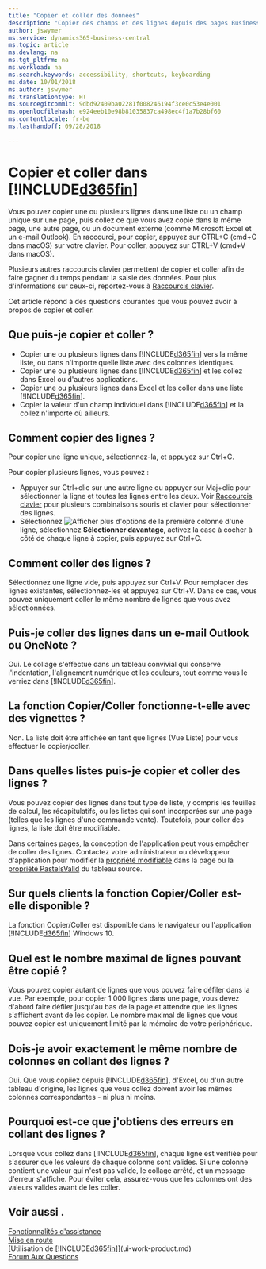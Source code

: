 ```yaml
---
title: "Copier et coller des données"
description: "Copier des champs et des lignes depuis des pages Business Central et les coller à d'autres emplacements."
author: jswymer
ms.service: dynamics365-business-central
ms.topic: article
ms.devlang: na
ms.tgt_pltfrm: na
ms.workload: na
ms.search.keywords: accessibility, shortcuts, keyboarding
ms.date: 10/01/2018
ms.author: jswymer
ms.translationtype: HT
ms.sourcegitcommit: 9dbd92409ba02281f008246194f3ce0c53e4e001
ms.openlocfilehash: e924eeb10e98b81035837ca498ec4f1a7b28bf60
ms.contentlocale: fr-be
ms.lasthandoff: 09/28/2018

---
```


# <a name="copying-and-pasting-in-included365finincludesd365finmdmd"></a>Copier et coller dans [!INCLUDE[d365fin](includes/d365fin_md.md)]
Vous pouvez copier une ou plusieurs lignes dans une liste ou un champ unique sur une page, puis collez ce que vous avez copié dans la même page, une autre page, ou un document externe (comme Microsoft Excel et un e-mail Outlook). En raccourci, pour copier, appuyez sur CTRL+C (cmd+C dans macOS) sur votre clavier. Pour coller, appuyez sur CTRL+V (cmd+V dans macOS).

Plusieurs autres raccourcis clavier permettent de copier et coller afin de faire gagner du temps pendant la saisie des données. Pour plus d'informations sur ceux-ci, reportez-vous à [Raccourcis clavier](keyboard-shortcuts.md#CopyRows).

Cet article répond à des questions courantes que vous pouvez avoir à propos de copier et coller.  

## <a name="what-can-i-copy-and-paste"></a>Que puis-je copier et coller ?
-   Copier une ou plusieurs lignes dans [!INCLUDE[d365fin](includes/d365fin_md.md)] vers la même liste, ou dans n'importe quelle liste avec des colonnes identiques.
-   Copier une ou plusieurs lignes dans [!INCLUDE[d365fin](includes/d365fin_md.md)] et les collez dans Excel ou d'autres applications.
-   Copier une ou plusieurs lignes dans Excel et les coller dans une liste [!INCLUDE[d365fin](includes/d365fin_md.md)].
-   Copier la valeur d'un champ individuel dans [!INCLUDE[d365fin](includes/d365fin_md.md)] et la collez n'importe où ailleurs.

## <a name="how-do-i-copy-rows"></a>Comment copier des lignes ?
Pour copier une ligne unique, sélectionnez-la, et appuyez sur Ctrl+C.

Pour copier plusieurs lignes, vous pouvez :
-   Appuyer sur Ctrl+clic sur une autre ligne ou appuyer sur Maj+clic pour sélectionner la ligne et toutes les lignes entre les deux. Voir [Raccourcis clavier](keyboard-shortcuts.md#CopyRows) pour plusieurs combinaisons souris et clavier pour sélectionner des lignes.
-   Sélectionnez ![Afficher plus d'options](media/show-more-options-icon.png "icônes Afficher plus d'options") de la première colonne d'une ligne, sélectionnez **Sélectionner davantage**, activez la case à cocher à côté de chaque ligne à copier, puis appuyez sur Ctrl+C.

## <a name="how-do-i-paste-rows"></a>Comment coller des lignes ?
Sélectionnez une ligne vide, puis appuyez sur Ctrl+V. Pour remplacer des lignes existantes, sélectionnez-les et appuyez sur Ctrl+V. Dans ce cas, vous pouvez uniquement coller le même nombre de lignes que vous avez sélectionnées.

<!-- Rows are pasted directly where your cursor is located. If you paste into an empty line, any existing subsequent lines will be moved after the pasted lines. If you paste into an existing line or lines, this will be overwritten.-->

## <a name="can-i-paste-rows-into-an-outlook-email-or-onenote"></a>Puis-je coller des lignes dans un e-mail Outlook ou OneNote ?
Oui. Le collage s'effectue dans un tableau convivial qui conserve l'indentation, l'alignement numérique et les couleurs, tout comme vous le verriez dans [!INCLUDE[d365fin](includes/d365fin_md.md)].

## <a name="does-copy-and-paste-work-with-tiles"></a>La fonction Copier/Coller fonctionne-t-elle avec des vignettes ?
Non. La liste doit être affichée en tant que lignes (Vue Liste) pour vous effectuer le copier/coller.

## <a name="in-which-lists-can-i-copy-and-paste-rows"></a>Dans quelles listes puis-je copier et coller des lignes ?
Vous pouvez copier des lignes dans tout type de liste, y compris les feuilles de calcul, les récapitulatifs, ou les listes qui sont incorporées sur une page (telles que les lignes d'une commande vente). Toutefois, pour coller des lignes, la liste doit être modifiable.

Dans certaines pages, la conception de l'application peut vous empêcher de coller des lignes. Contactez votre administrateur ou développeur d'application pour modifier la [propriété modifiable](https://docs.microsoft.com/en-us/dynamics365/business-central/dev-itpro/developer/properties/devenv-editable-property) dans la page ou la [propriété PasteIsValid](https://docs.microsoft.com/en-us/dynamics365/business-central/dev-itpro/developer/properties/devenv-pasteisvalid-property) du tableau source.

## <a name="on-which-clients-is-copy-and-paste-available"></a>Sur quels clients la fonction Copier/Coller est-elle disponible ?
La fonction Copier/Coller est disponible dans le navigateur ou l'application [!INCLUDE[d365fin](includes/d365fin_md.md)] Windows 10.

## <a name="what-is-the-maximum-number-of-rows-that-can-be-copied"></a>Quel est le nombre maximal de lignes pouvant être copié ?
Vous pouvez copier autant de lignes que vous pouvez faire défiler dans la vue. Par exemple, pour copier 1 000 lignes dans une page, vous devez d'abord faire défiler jusqu'au bas de la page et attendre que les lignes s'affichent avant de les copier. Le nombre maximal de lignes que vous pouvez copier est uniquement limité par la mémoire de votre périphérique.

## <a name="must-i-have-the-exact-same-number-of-columns-when-pasting-rows"></a>Dois-je avoir exactement le même nombre de colonnes en collant des lignes ?
Oui. Que vous copiiez depuis [!INCLUDE[d365fin](includes/d365fin_md.md)], d'Excel, ou d'un autre tableau d'origine, les lignes que vous collez doivent avoir les mêmes colonnes correspondantes - ni plus ni moins.

## <a name="why-do-i-get-errors-when-pasting-rows"></a>Pourquoi est-ce que j'obtiens des erreurs en collant des lignes ? 
Lorsque vous collez dans [!INCLUDE[d365fin](includes/d365fin_md.md)], chaque ligne est vérifiée pour s'assurer que les valeurs de chaque colonne sont valides. Si une colonne contient une valeur qui n'est pas valide, le collage arrêté, et un message d'erreur s'affiche. Pour éviter cela, assurez-vous que les colonnes ont des valeurs valides avant de les coller.


## <a name="see-also"></a>Voir aussi .
[Fonctionnalités d'assistance](ui-accessibility.md)  
[Mise en route](product-get-started.md)  
[Utilisation de [!INCLUDE[d365fin](includes/d365fin_md.md)]](ui-work-product.md)  
[Forum Aux Questions](across-faq.md)  


